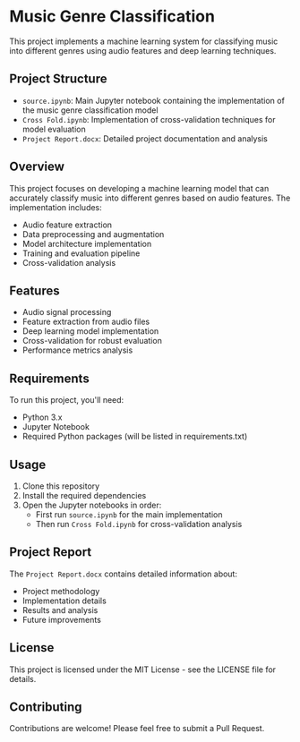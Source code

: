 # Music Genre Classification

This project implements a machine learning system for classifying music into different genres using audio features and deep learning techniques.

## Project Structure

- `source.ipynb`: Main Jupyter notebook containing the implementation of the music genre classification model
- `Cross Fold.ipynb`: Implementation of cross-validation techniques for model evaluation
- `Project Report.docx`: Detailed project documentation and analysis

## Overview

This project focuses on developing a machine learning model that can accurately classify music into different genres based on audio features. The implementation includes:

- Audio feature extraction
- Data preprocessing and augmentation
- Model architecture implementation
- Training and evaluation pipeline
- Cross-validation analysis

## Features

- Audio signal processing
- Feature extraction from audio files
- Deep learning model implementation
- Cross-validation for robust evaluation
- Performance metrics analysis

## Requirements

To run this project, you'll need:

- Python 3.x
- Jupyter Notebook
- Required Python packages (will be listed in requirements.txt)

## Usage

1. Clone this repository
2. Install the required dependencies
3. Open the Jupyter notebooks in order:
   - First run `source.ipynb` for the main implementation
   - Then run `Cross Fold.ipynb` for cross-validation analysis

## Project Report

The `Project Report.docx` contains detailed information about:
- Project methodology
- Implementation details
- Results and analysis
- Future improvements

## License

This project is licensed under the MIT License - see the LICENSE file for details.

## Contributing

Contributions are welcome! Please feel free to submit a Pull Request. 